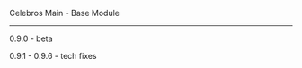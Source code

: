 Celebros Main - Base Module

-------------------------------

0.9.0 - beta

0.9.1 - 0.9.6 - tech fixes

